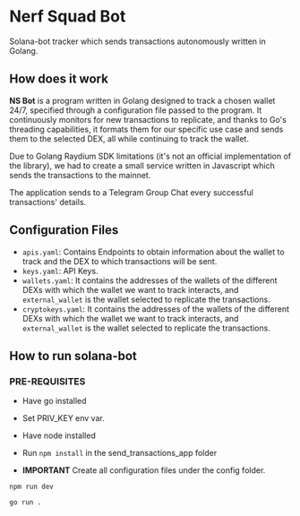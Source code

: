 # Nerf Squad Bot
Solana-bot tracker which sends transactions autonomously written in Golang.


## How does it work

**NS Bot** is a program written in Golang designed to track a chosen wallet 24/7, specified through a configuration file passed to the program. It continuously monitors for new transactions to replicate, and thanks to Go's threading capabilities, it formats them for our specific use case and sends them to the selected DEX, all while continuing to track the wallet.

Due to Golang Raydium SDK limitations (it's not an official implementation of the library), we had to create a small service written in Javascript which sends the transactions to the mainnet.

The application sends to a Telegram Group Chat every successful transactions' details.
## Configuration Files

- <code>apis.yaml</code>: Contains Endpoints to obtain information about the wallet to track and the DEX to which transactions will be sent.
- <code>keys.yaml</code>: API Keys.
- <code>wallets.yaml</code>: It contains the addresses of the wallets of the different DEXs with which the wallet we want to track interacts, and <code>external_wallet</code> is the wallet selected to replicate the transactions.
- <code>cryptokeys.yaml</code>: It contains the addresses of the wallets of the different DEXs with which the wallet we want to track interacts, and <code>external_wallet</code> is the wallet selected to replicate the transactions.

## How to run solana-bot

### PRE-REQUISITES

- Have go installed
- Set PRIV_KEY env var.
- Have node installed
- Run <code>npm install</code> in the send_transactions_app folder

- **IMPORTANT** Create all configuration files under the config folder.


<code>npm run dev</code>

<code>go run .</code>